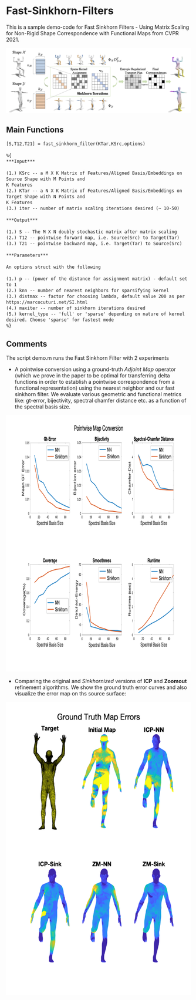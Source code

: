# Fast-Sinkhorn-Filters

This is a sample demo-code for Fast Sinkhorn Filters - Using Matrix Scaling for Non-Rigid Shape Correspondence with Functional Maps from CVPR 2021. 

![Alt text](Figures/Teaser_Sinkhorn.png?raw=true)
## Main Functions

```
[S,T12,T21] = fast_sinkhorn_filter(KTar,KSrc,options)

%{
***Input***

(1.) KSrc -- a M X K Matrix of Features/Aligned Basis/Embeddings on Source Shape with M Points and
K Features
(2.) KTar -- a N X K Matrix of Features/Aligned Basis/Embeddings on Target Shape with N Points and
K Features
(3.) iter -- number of matrix scaling iterations desired (~ 10-50)

***Output*** 

(1.) S -- The M X N doubly stochastic matrix after matrix scaling 
(2.) T12 -- pointwise forward map, i.e. Source(Src) to Target(Tar) 
(3.) T21 -- pointwise backward map, i.e. Target(Tar) to Source(Src)

***Parameters***

An options struct with the following

(1.) p -- (power of the distance for assignment matrix) - default set to 1
(2.) knn -- number of nearest neighbors for sparsifying kernel
(3.) distmax -- factor for choosing lambda, default value 200 as per https://marcocuturi.net/SI.html
(4.) maxiter -- number of sinkhorn iterations desired
(5.) kernel_type -- 'full' or 'sparse' depending on nature of kernel
desired. Choose 'sparse' for fastest mode
%}
```

## Comments

The script demo.m runs the Fast Sinkhorn Filter with 2 experiments

  - A pointwise conversion using a ground-truth *Adjoint Map* operator (which we prove in the paper to be optimal for transferring delta functions in order to establish a pointwise correspondence from a functional representation) using the nearest neighbor and our fast sinkhorn filter. We evaluate various geometric and functional metrics like: gt-error, bijectivity, spectral chamfer distance etc. as a function of the spectral basis size.
<img src="Figures/metrics_fmap_conversion.png" width="900" height="700">
  
  - Comparing the original and *Sinkhornized* versions of **ICP** and **Zoomout** refinement algorithms. We show the ground truth error curves and also visualize the error map on ths source surface:
   <img src="Figures/ICP_ZM_errors.png" width="550" height="800">
 


